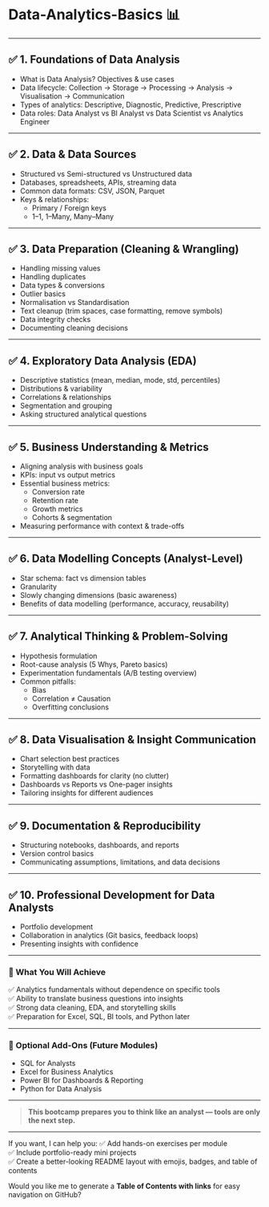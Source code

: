 # Data-Analytics-Basics 📊

---

## ✅ 1. Foundations of Data Analysis
- What is Data Analysis? Objectives & use cases
- Data lifecycle: Collection → Storage → Processing → Analysis → Visualisation → Communication
- Types of analytics: Descriptive, Diagnostic, Predictive, Prescriptive
- Data roles: Data Analyst vs BI Analyst vs Data Scientist vs Analytics Engineer

---

## ✅ 2. Data & Data Sources
- Structured vs Semi-structured vs Unstructured data
- Databases, spreadsheets, APIs, streaming data
- Common data formats: CSV, JSON, Parquet
- Keys & relationships:
  - Primary / Foreign keys
  - 1–1, 1–Many, Many–Many

---

## ✅ 3. Data Preparation (Cleaning & Wrangling)
- Handling missing values
- Handling duplicates
- Data types & conversions
- Outlier basics
- Normalisation vs Standardisation
- Text cleanup (trim spaces, case formatting, remove symbols)
- Data integrity checks
- Documenting cleaning decisions

---

## ✅ 4. Exploratory Data Analysis (EDA)
- Descriptive statistics (mean, median, mode, std, percentiles)
- Distributions & variability
- Correlations & relationships
- Segmentation and grouping
- Asking structured analytical questions

---

## ✅ 5. Business Understanding & Metrics
- Aligning analysis with business goals
- KPIs: input vs output metrics
- Essential business metrics:
  - Conversion rate
  - Retention rate
  - Growth metrics
  - Cohorts & segmentation
- Measuring performance with context & trade-offs

---

## ✅ 6. Data Modelling Concepts (Analyst-Level)
- Star schema: fact vs dimension tables
- Granularity
- Slowly changing dimensions (basic awareness)
- Benefits of data modelling (performance, accuracy, reusability)

---

## ✅ 7. Analytical Thinking & Problem-Solving
- Hypothesis formulation
- Root-cause analysis (5 Whys, Pareto basics)
- Experimentation fundamentals (A/B testing overview)
- Common pitfalls:
  - Bias
  - Correlation ≠ Causation
  - Overfitting conclusions

---

## ✅ 8. Data Visualisation & Insight Communication
- Chart selection best practices
- Storytelling with data
- Formatting dashboards for clarity (no clutter)
- Dashboards vs Reports vs One-pager insights
- Tailoring insights for different audiences

---

## ✅ 9. Documentation & Reproducibility
- Structuring notebooks, dashboards, and reports
- Version control basics
- Communicating assumptions, limitations, and data decisions

---

## ✅ 10. Professional Development for Data Analysts
- Portfolio development
- Collaboration in analytics (Git basics, feedback loops)
- Presenting insights with confidence

---

### 🎯 What You Will Achieve
✅ Analytics fundamentals without dependence on specific tools  
✅ Ability to translate business questions into insights  
✅ Strong data cleaning, EDA, and storytelling skills  
✅ Preparation for Excel, SQL, BI tools, and Python later  

---

### 🔗 Optional Add-Ons (Future Modules)
- SQL for Analysts
- Excel for Business Analytics
- Power BI for Dashboards & Reporting
- Python for Data Analysis

---

> **This bootcamp prepares you to think like an analyst — tools are only the next step.**

---

If you want, I can help you:
✅ Add hands-on exercises per module  
✅ Include portfolio-ready mini projects  
✅ Create a better-looking README layout with emojis, badges, and table of contents  

Would you like me to generate a **Table of Contents with links** for easy navigation on GitHub?
